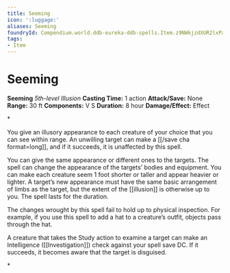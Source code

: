 ```yaml
---
title: Seeming
icon: ':luggage:'
aliases: Seeming
foundryId: Compendium.world.ddb-eureka-ddb-spells.Item.z9NWkjzdXUR2lxPa
tags:
- Item
---
```


# Seeming

**Seeming**
_5th-level Illusion_
**Casting Time:** 1 action
**Attack/Save:** None
**Range:** 30 ft
**Components:** V S
**Duration:** 8 hour
**Damage/Effect:** Effect

*<p>You give an illusory appearance to each creature of your choice that you can see within range. An unwilling target can make a [[/save cha format=long]], and if it succeeds, it is unaffected by this spell.

You can give the same appearance or different ones to the targets. The spell can change the appearance of the targets’ bodies and equipment. You can make each creature seem 1 foot shorter or taller and appear heavier or lighter. A target’s new appearance must have the same basic arrangement of limbs as the target, but the extent of the [[illusion]] is otherwise up to you. The spell lasts for the duration.

The changes wrought by this spell fail to hold up to physical inspection. For example, if you use this spell to add a hat to a creature’s outfit, objects pass through the hat.

A creature that takes the Study action to examine a target can make an Intelligence ([[Investigation]]) check against your spell save DC. If it succeeds, it becomes aware that the target is disguised.</p>*